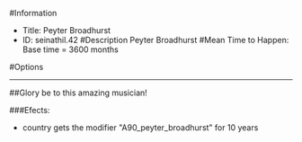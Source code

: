 #Information
 - Title: Peyter Broadhurst
 - ID: seinathil.42
#Description
Peyter Broadhurst
#Mean Time to Happen:
Base time = 3600 months

#Options

___
##Glory be to this amazing musician!

###Efects:<ul><li>country gets the modifier "A90_peyter_broadhurst" for 10 years</li></ul>
